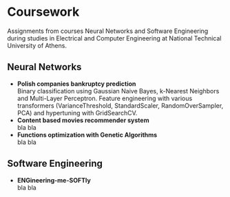 # Coursework

Assignments from courses Neural Networks and Software Engineering during studies in Electrical and Computer Engineering at National Technical University of Athens.

## Neural Networks

- **Polish companies bankruptcy prediction**  
Binary classification using Gaussian Naive Bayes, k-Nearest Neighbors and Multi-Layer Perceptron. Feature engineering with various transformers (VarianceThreshold, StandardScaler, RandomOverSampler, PCA) and hypertuning with GridSearchCV.
- **Content based movies recommender system**  
bla bla
- **Functions optimization with Genetic Algorithms**  
bla bla

## Software Engineering

- **ENGineering-me-SOFTly**  
bla bla

